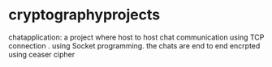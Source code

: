 # cryptographyprojects
chatapplication: a project where host to host chat communication using TCP connection . using Socket programming. the chats are end to end encrpted using ceaser cipher
